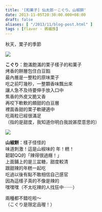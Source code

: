 ```yaml
---
title: '[和菓子] 仙太郎－こぐり、山椒餅'
date: 2013-11-05T20:30:00.000+08:00
draft: false
aliases: [ "/2013/11/blog-post.html" ]
tags : [flavor - 螞蟻族]
---
```


秋天，栗子的季節  

[![](https://3.bp.blogspot.com/-IL61B9Z_hWA/XCW4yZtlXuI/AAAAAAAACYQ/PPs6NsVEDWQeomrxMCusFIOq0Iu_KNv6ACLcBGAs/s640/41.jpg)](https://3.bp.blogspot.com/-IL61B9Z_hWA/XCW4yZtlXuI/AAAAAAAACYQ/PPs6NsVEDWQeomrxMCusFIOq0Iu_KNv6ACLcBGAs/s1600/41.jpg)

**こぐり**：飽滿飽滿的栗子樣子的和菓子  
烤香的餅層包住白豆餡  
最內層是一整粒的原味栗子  
吃之前叮幾秒，一整顆香味飄出來  
讓人急不及待要伸手放入口中  
焦香的外皮又脆又香  
再咬下軟軟的頗甜的白豆層  
裡面香甜的栗子軟硬適中  
吃兩粒已經很滿足  
（指的是甜度，我知道你明白我說甚麼意思的）  
  
  
  

[![](https://2.bp.blogspot.com/-Z__zdakMbCI/XCW433rdaCI/AAAAAAAACYU/F5Xbt_zNT0kKmV5TGud3c-twYUfoxnCvwCLcBGAs/s640/42.jpg)](https://2.bp.blogspot.com/-Z__zdakMbCI/XCW433rdaCI/AAAAAAAACYU/F5Xbt_zNT0kKmV5TGud3c-twYUfoxnCvwCLcBGAs/s1600/42.jpg)

**山椒餅**：樣子怪怪的  
味道刺激！這是山椒味的 年！糕！  
韌韌QQ的「辣得很過癮！」  
上面鋪上的是三盆糖，甜度較清  
跟甜辣的年糕一起吃  
吃過以後有點不敢相信自己感官  
因為這樣子真的不像是辣的  
嘿嘿嘿（不太吃辣的人找狂中⋯⋯）  
  
  
兩種都不錯吃啦～  
（こぐり是限定品喔！）